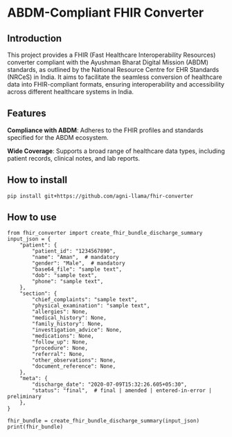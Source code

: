# ABDM-Compliant FHIR Converter

## Introduction
This project provides a FHIR (Fast Healthcare Interoperability Resources) converter compliant with the Ayushman Bharat Digital Mission (ABDM) standards, as outlined by the National Resource Centre for EHR Standards (NRCeS) in India. It aims to facilitate the seamless conversion of healthcare data into FHIR-compliant formats, ensuring interoperability and accessibility across different healthcare systems in India.

## Features
**Compliance with ABDM**: Adheres to the FHIR profiles and standards specified for the ABDM ecosystem.

**Wide Coverage**: Supports a broad range of healthcare data types, including patient records, clinical notes, and lab reports.

## How to install

```
pip install git+https://github.com/agni-llama/fhir-converter   
```


## How to use

```
from fhir_converter import create_fhir_bundle_discharge_summary
input_json = {
    "patient": {
        "patient_id": "1234567890",
        "name": "Aman",  # mandatory
        "gender": "Male",  # mandatory
        "base64_file": "sample text",
        "dob": "sample text",
        "phone": "sample text",
    },
    "section": {
        "chief_complaints": "sample text",
        "physical_examination": "sample text",
        "allergies": None,
        "medical_history": None,
        "family_history": None,
        "investigation_advice": None,
        "medications": None,
        "follow_up": None,
        "procedure": None,
        "referral": None,
        "other_observations": None,
        "document_reference": None,
    },
    "meta": {
        "discharge_date": "2020-07-09T15:32:26.605+05:30",
        "status": "final",  # final | amended | entered-in-error | preliminary
    },
}

fhir_bundle = create_fhir_bundle_discharge_summary(input_json)
print(fhir_bundle)
```
